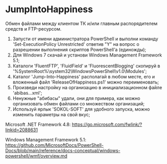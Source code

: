 # JumpIntoHappiness

Обмен файлами между клиентом ТК и/или главным распорядителем средств и FTP-ресурсом.


1)	Запусти от имени администратора PowerShell и выполни команду 'Set-ExecutionPolicy Unrestricted' ответив "Y" на вопрос о разрешении выполнения скриптов PowerShell’а (единожды);
2)	Для Windows 7 скачай и установи Windows Management Framework 5.1;
3)	Каталоги 'FluentFTP', 'FluidField' и 'FluorescentBlogging' скопируй в '%SystemRoot%\system32\WindowsPowerShell\v1.0\Modules\';
4)	Каталог 'Jump-Into-Happiness' располагай в любом месте, его и вложенный файл 'ReleaseOfHappiness.ps1' можно переименовать;
5)	Произведи настройку на организацию в инициализационном файле 'abibas...xml';
6)	Ненужные "абибасы" удали, они для примера, как можно организовать обмен файлами со множеством организаций;
7)	Используй ярлык 'SOKOL-SOFT' для удобного запуска, можно изменить параметры на свой вкус;






Microsoft .NET Framework 4.8:
https://go.microsoft.com/fwlink/?linkid=2088631


Windows Management Framework 5.1: 
https://github.com/MicrosoftDocs/PowerShell-Docs/blob/main/reference/docs-conceptual/windows-powershell/wmf/overview.md

<!---
DIPx2/DIPx2 is a ✨ special ✨ repository because its `README.md` (this file) appears on your GitHub profile.
You can click the Preview link to take a look at your changes.
--->
